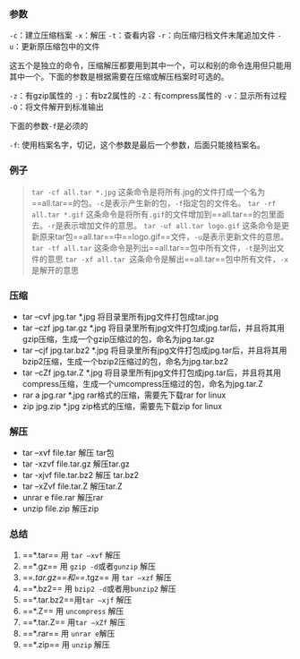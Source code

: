 ### 参数

`-c`：建立压缩档案 
`-x`：解压 
`-t`：查看内容 
`-r`：向压缩归档文件末尾追加文件 
`-u`：更新原压缩包中的文件

这五个是独立的命令，压缩解压都要用到其中一个，可以和别的命令连用但只能用其中一个。下面的参数是根据需要在压缩或解压档案时可选的。

`-z`：有gzip属性的 
`-j`：有bz2属性的 
`-Z`：有compress属性的 
`-v`：显示所有过程 
`-O`：将文件解开到标准输出

下面的参数`-f`是必须的

`-f`: 使用档案名字，切记，这个参数是最后一个参数，后面只能接档案名。

###  例子

> `tar -cf all.tar *.jpg` 这条命令是将所有.jpg的文件打成一个名为==all.tar==的包。`-c`是表示产生新的包，`-f`指定包的文件名。
> `tar -rf all.tar *.gif` 这条命令是将所有`.gif`的文件增加到==all.tar==的包里面去。`-r`是表示增加文件的意思。
> `tar -uf all.tar logo.gif` 这条命令是更新原来tar包==all.tar==中==logo.gif==文件，`-u`是表示更新文件的意思。
> `tar -tf all.tar` 这条命令是列出==all.tar==包中所有文件，`-t`是列出文件的意思
> `tar -xf all.tar `这条命令是解出==all.tar==包中所有文件，`-x`是解开的意思

### 压缩

- tar –cvf jpg.tar *.jpg 将目录里所有jpg文件打包成tar.jpg
- tar –czf jpg.tar.gz *.jpg 将目录里所有jpg文件打包成jpg.tar后，并且将其用gzip压缩，生成一个gzip压缩过的包，命名为jpg.tar.gz
- tar –cjf jpg.tar.bz2 *.jpg 将目录里所有jpg文件打包成jpg.tar后，并且将其用bzip2压缩，生成一个bzip2压缩过的包，命名为jpg.tar.bz2
- tar –cZf jpg.tar.Z *.jpg 将目录里所有jpg文件打包成jpg.tar后，并且将其用compress压缩，生成一个umcompress压缩过的包，命名为jpg.tar.Z
- rar a jpg.rar *.jpg rar格式的压缩，需要先下载rar for linux
- zip jpg.zip *.jpg zip格式的压缩，需要先下载zip for linux
### 解压

- tar –xvf file.tar 解压 tar包
- tar -xzvf file.tar.gz 解压tar.gz
- tar -xjvf file.tar.bz2 解压 tar.bz2
- tar –xZvf file.tar.Z 解压tar.Z
- unrar e file.rar 解压rar
- unzip file.zip 解压zip

### 总结

1. ==*.tar== 用 `tar –xvf` 解压
2. ==*.gz== 用 `gzip -d`或者`gunzip` 解压
3. ==*.tar.gz==和==*.tgz== 用 `tar –xzf` 解压
4. ==*.bz2== 用 `bzip2 -d`或者用`bunzip2` 解压
5. ==*.tar.bz2==用`tar –xjf` 解压
6. ==*.Z== 用 `uncompress` 解压
7. ==*.tar.Z== 用`tar –xZf` 解压
8. ==*.rar== 用 `unrar e`解压
9. ==*.zip== 用 `unzip` 解压